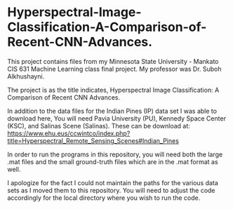# Hyperspectral-Image-Classification-A-Comparison-of-Recent-CNN-Advances.

This project contains files from my Minnesota State University - Mankato CIS 631 Machine Learning class final project.  My professor was Dr. Suboh Alkhushayni.

The project is as the title indicates, Hyperspectral Image Classification:  A Comparison of Recent CNN Advances.

In addition to the data files for the Indian Pines (IP) data set I was able to download here, You will need Pavia University (PU), Kennedy Space Center (KSC), and Salinas Scene (Salinas).  These can be download at: https://www.ehu.eus/ccwintco/index.php?title=Hyperspectral_Remote_Sensing_Scenes#Indian_Pines

In order to run the programs in this repository, you will need both the large .mat files and the small ground-truth files which are in the .mat format as well.

I apologize for the fact I could not maintain the paths for the various data sets as I moved them to this repository.  You will need to adjust the code accordingly for the local directory where you wish to run the code.
